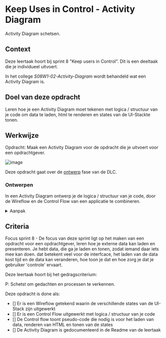 
# Keep Uses in Control - Activity Diagram

Activity Diagram schetsen. 

## Context

Deze leertaak hoort bij sprint 8 "Keep users in Control". Dit is een deeltaak die je individueel uitvoert.

In het college _S08W1-02-Activity-Diagram_ wordt behandeld wat een Activity Diagram is.




## Doel van deze opdracht

Leren hoe je een Activity Diagram moet tekenen met logica / structuur van je code om data te laden, html te renderen en states van de UI-Stackte tonen.



## Werkwijze

Opdracht: Maak een Activity Diagram voor de opdracht die je uitvoert voor een opdrachtgever.

![image](https://user-images.githubusercontent.com/1391509/157333707-e30debea-c699-4c7d-b8c3-5e1ccccb4338.png)


Deze opdracht gaat over de [ontwerp](#ontwerpen) fase van de DLC.


### Ontwerpen

In een Activity Diagram ontwerp je de logica / structuur van je code, door de Wireflow en de Control Flow van een applicatie te combineren.

<details>
<summary>Aanpak</summary>

1. Teken op basis van je User Stories een wireflow met alle states van de UI-Stack, de Empty state, Loading state en Error state
2. Voeg aan de wireflow een _swimlane_ toe voor de control flow
3. Schrijf pseudo-code voor de GET request, het renderen van de html en voor het tonen van de UI-Stack



#### Materiaal ontwerpfase

- [Activity Diagram](http://agilemodeling.com/style/activityDiagram.htm)
- [What are Wireflows?](https://app.uxcel.com/courses/designing-wireframes/what-are-wireflows-804)
- [Control Flow](https://en.wikipedia.org/wiki/Control_flow)
- [What's a Program Flowchart? | Definition & Examples](https://www.edrawsoft.com/flowchart/program-flowchart-definition.html)

</details>



## Criteria

Focus sprint 8 - De focus van deze sprint ligt op het maken van een opdracht voor een opdrachtgever, leren hoe je externe data kan laden en presenteren. Je hebt data, die ga je laden en tonen, zodat iemand daar iets mee kan doen.
dat betekent veel voor de interfcace, het laden van de data kost tijd en de data kan veranderen, hoe toon je dat en hoe zorg je dat je gebruiker 'controle' ervaart.

Deze leertaak hoort bij het gedragscriterium:

P: Schetst om gedachten en processen te verkennen.

Deze opdracht is done als:

- [] Er is een Wireflow getekend waarin de verschillende states van de UI-Stack zijn uitgewerkt
- [] Er is een Control Flow uitgewerkt met logica / structuur van je code
- [] De Control flow toont pseudo-code die nodig is voor het laden van data, renderen van HTML en tonen van de states
- [] De Activity Diagram is gedocumenteerd in de Readme van de leertaak



